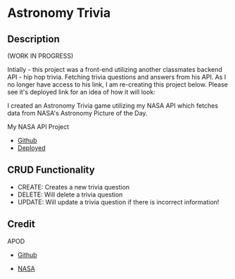 # Astronomy Trivia

## Description

(WORK IN PROGRESS)

Intially - this project was a front-end utilizing another classmates backend API - hip hop trivia. Fetching trivia questions and answers from his API. As I no longer have access to his link, I am re-creating this project below. Please see it's deployed link for an idea of how it will look:

I created an Astronomy Trivia game utilizing my NASA API which fetches data from NASA's Astronomy Picture of the Day.

My NASA API Project

- [Github](https://github.com/sydney-rd/NASA-api-project)
- [Deployed](https://sydney-rd.github.io/NASA-api-project/)

## CRUD Functionality

- CREATE: Creates a new trivia question
- DELETE: Will delete a trivia question
- UPDATE: Will update a trivia question if there is incorrect information!

## Credit

APOD

- [Github](https://github.com/nasa/apod-api)

* [NASA](https://api.nasa.gov/)
